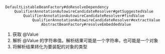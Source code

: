```
DefaultListableBeanFactory#doResolveDependency
    QualifierAnnotationAutowireCandidateResolver#getSuggestedValue
        QualifierAnnotationAutowireCandidateResolver#findValue
            QualifierAnnotationAutowireCandidateResolver#extractValue
                AbstractBeanFactory#resolveEmbeddedValue
```

1. 获取 @Value 
2. 解析 @Value 的字符串值。解析结果可能是一个字符串，也可能是一个对象
3. 将解析结果转化为要装配的对象的类型
